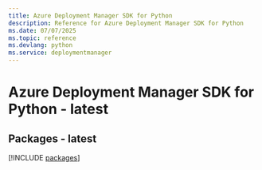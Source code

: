 ```yaml
---
title: Azure Deployment Manager SDK for Python
description: Reference for Azure Deployment Manager SDK for Python
ms.date: 07/07/2025
ms.topic: reference
ms.devlang: python
ms.service: deploymentmanager
---
```

# Azure Deployment Manager SDK for Python - latest
## Packages - latest
[!INCLUDE [packages](deployment-manager-index.md)]